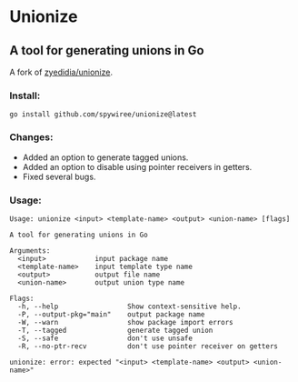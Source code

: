 # Unionize

## A tool for generating unions in Go

A fork of [zyedidia/unionize](https://github.com/zyedidia/unionize).

### Install:

```
go install github.com/spywiree/unionize@latest
```

### Changes:

- Added an option to generate tagged unions.
- Added an option to disable using pointer receivers in getters.
- Fixed several bugs.

### Usage:

```
Usage: unionize <input> <template-name> <output> <union-name> [flags]

A tool for generating unions in Go

Arguments:
  <input>            input package name
  <template-name>    input template type name
  <output>           output file name
  <union-name>       output union type name

Flags:
  -h, --help                 Show context-sensitive help.
  -P, --output-pkg="main"    output package name
  -W, --warn                 show package import errors
  -T, --tagged               generate tagged union
  -S, --safe                 don't use unsafe
  -R, --no-ptr-recv          don't use pointer receiver on getters

unionize: error: expected "<input> <template-name> <output> <union-name>"
```
